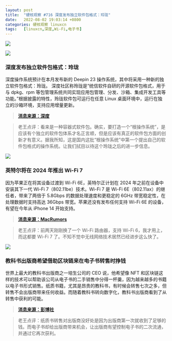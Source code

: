 ```yaml
---
layout: post
title:	"硬核观察 #716 深度发布独立软件包格式：玲珑"
date:	2022-08-02 19:03:14 +0800 
categories:	硬核观察 linuxcn 
tags:	[linuxcn,深度,Wi-Fi,电子书]
---
```



![](/Asserts/Images//attachment/album/202208/02/190219bwo7hrii8bohbouq.jpg)


![](/Asserts/Images//attachment/album/202208/02/190226dido55bellyz66jo.jpg)


### 深度发布独立软件包格式：玲珑


深度操作系统预计在本月发布新的 Deepin 23 操作系统，其中将采用一种新的独立软件包格式：玲珑。 深度社区称玲珑是“统信软件自研的开源软件包格式，用于与 dpkg、rpm 等包管理系统共同实现应用包管理、分发、沙箱、集成开发工具等功能。”根据披露的特性，玲珑软件包可运行在任意 Linux 桌面环境中，运行在独立的沙箱环境，支持应用增量更新。



> 
> **[消息来源：深度](https://bbs.deepin.org/post/241097)**
> 
> 
> 



> 
> 老王点评：看来是一种容器式软件包。确实，要打造一个“根操作系统”，是应该有个独立的软件包体系才名正言顺，但是应该有真正的软件包方面的创新才有意义。据我所知，这是国内这批“根操作系统”中第一个提出自己的软件包格式的操作系统。让我们拭目以待这个玲珑之后的进一步信息。
> 
> 
> 


![](/Asserts/Images//attachment/album/202208/02/190238us7z1b0onmr7s1r3.jpg)


### 英特尔将在 2024 年推出 Wi-Fi 7


因为苹果正在将其设备过渡到 Wi-Fi 6E，英特尔正计划在 2024 年之前在设备中安装其下一代 Wi-Fi 7（802.11be）技术。Wi-Fi 7 是 Wi-Fi 6E（802.11ax）的继任者，带来了两倍于 5.8Gbps 的数据处理速度和更稳定的 6GHz 带宽稳定性，在处理数据时支持高达 36Gbps 带宽。苹果还没有发布任何支持 Wi-Fi 6E 的设备，有望在今年从 iPhone 14 开始支持。



> 
> **[消息来源：MacRumors](https://www.macrumors.com/2022/08/01/intel-wi-fi-7-in-2024-as-apple-plans-wi-fi-6e/)**
> 
> 
> 



> 
> 老王点评：前两天刚刚换了一个 Wi-Fi 路由器，支持 Wi-Fi 6，我才用上，而这都要 Wi-Fi 7 了。不知不觉中无线网络技术居然已经进步这么快了。
> 
> 
> 


![](/Asserts/Images//attachment/album/202208/02/190251nj515bsi8z8ppb3b.jpg)


### 教科书出版商希望借助区块链来在电子书转售时挣钱


世界上最大的教科书出版商之一培生公司的 CEO 说，他希望像 NFT 和区块链这样的技术可以帮助该公司从电子书的二手销售中分得一杯羹，因为越来越多的书籍以电子书形式销售。纸质书籍，尤其是昂贵的教科书，有时候会转售七次之多，但转售不会出版商带来任何收益。而随着教科书转向数字化，教科书出版商看到了从转售中获利的可能。



> 
> **[消息来源：彭博社](https://www.bloomberg.com/news/articles/2022-08-01/pearson-hopes-blockchain-will-make-it-money-every-time-its-e-books-change-hands)**
> 
> 
> 



> 
> 老王点评：纸质书转售对出版商没好处是因为出版商第一次就收到了足够的钱。而电子书却给出版商带来机会，让出版商有望控制电子书的二次流通，并通过它再次获利。
> 
> 
>
